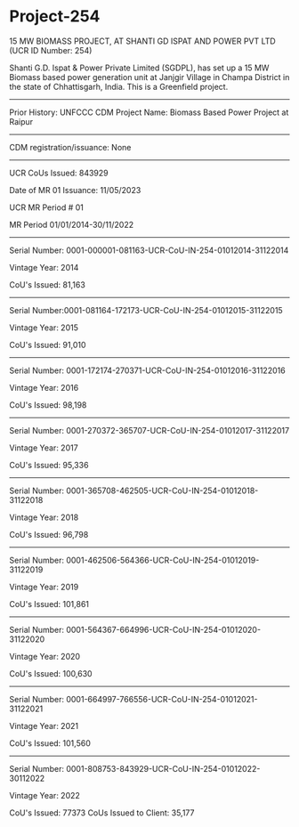 # Project-254
15 MW BIOMASS PROJECT, AT SHANTI GD ISPAT AND POWER PVT LTD (UCR ID Number: 254)

Shanti G.D. Ispat & Power Private Limited (SGDPL), has set up a 15 MW Biomass based power generation unit at Janjgir Village in Champa District in the state of Chhattisgarh, India. This is a Greenfield project.
____________________________
Prior History: UNFCCC CDM Project Name: Biomass Based Power Project at Raipur
___________________
CDM registration/issuance: None 
________
UCR CoUs Issued: 843929

Date of MR 01 Issuance: 11/05/2023

UCR MR Period # 01

MR Period 01/01/2014-30/11/2022
__________
Serial Number: 0001-000001-081163-UCR-CoU-IN-254-01012014-31122014

Vintage Year: 2014

CoU's Issued: 81,163
____________
Serial Number:0001-081164-172173-UCR-CoU-IN-254-01012015-31122015

Vintage Year: 2015

CoU's Issued: 91,010
________________
Serial Number: 0001-172174-270371-UCR-CoU-IN-254-01012016-31122016

Vintage Year: 2016

CoU's Issued: 98,198
____________
Serial Number: 0001-270372-365707-UCR-CoU-IN-254-01012017-31122017

Vintage Year: 2017

CoU's Issued: 95,336
___________
Serial Number: 0001-365708-462505-UCR-CoU-IN-254-01012018-31122018

Vintage Year: 2018

CoU's Issued: 96,798
____________
Serial Number: 0001-462506-564366-UCR-CoU-IN-254-01012019-31122019

Vintage Year: 2019

CoU's Issued: 101,861
________________
Serial Number: 0001-564367-664996-UCR-CoU-IN-254-01012020-31122020

Vintage Year: 2020

CoU's Issued: 100,630
__________
Serial Number: 0001-664997-766556-UCR-CoU-IN-254-01012021-31122021

Vintage Year: 2021

CoU's Issued: 101,560
____________
Serial Number: 0001-808753-843929-UCR-CoU-IN-254-01012022-30112022

Vintage Year: 2022

CoU's Issued: 77373
CoUs Issued to Client: 35,177

